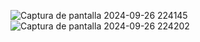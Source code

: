 ![Captura de pantalla 2024-09-26 224145](https://github.com/user-attachments/assets/fcc2e4dc-7aee-4b11-ac65-7b480858bd67)
![Captura de pantalla 2024-09-26 224202](https://github.com/user-attachments/assets/bd89de8d-4483-4fec-b506-4076562fcae7)
